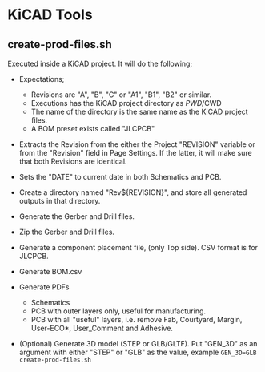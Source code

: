 # KiCAD Tools

## create-prod-files.sh
Executed inside a KiCAD project. It will do the following;

* Expectations;
  * Revisions are "A", "B", "C" or "A1", "B1", "B2" or similar.
  * Executions has the KiCAD project directory as $PWD/$CWD
  * The name of the directory is the same name as the KiCAD project files.
  * A BOM preset exists called "JLCPCB"
  
* Extracts the Revision from the either the Project "REVISION" variable or from the "Revision" field in Page Settings.
  If the latter, it will make sure that both Revisions are identical. 
    
* Sets the "DATE" to current date in both Schematics and PCB.

* Create a directory named "Rev${REVISION}", and store all generated outputs in that directory.

* Generate the Gerber and Drill files.

* Zip the Gerber and Drill files.

* Generate a component placement file, (only Top side). CSV format is for JLCPCB.

* Generate BOM.csv

* Generate PDFs
  * Schematics
  * PCB with outer layers only, useful for manufacturing.
  * PCB with all "useful" layers, i.e. remove Fab, Courtyard, Margin, User-ECO*, User_Comment and Adhesive.
  
* (Optional) Generate 3D model (STEP or GLB/GLTF). 
  Put "GEN_3D" as an argument with either "STEP" or "GLB" as the value, example `GEN_3D=GLB create-prod-files.sh`



  

